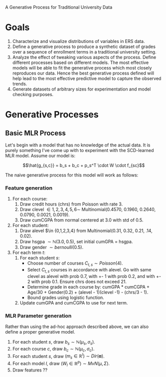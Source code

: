 A Generative Process for Traditional University Data

# Goals

1.  Characterize and visualize distributions of variables in ERS data.
2.  Define a generative process to produce a synthetic dataset of grades over a
    sequence of enrollment terms in a traditional university setting.
3.  Analyze the effect of tweaking various aspects of the process. Define
    different processes based on different models. The most effective models
    will be able to fit the generative process which most closely reproduces our
    data. Hence the best generative process defined will help lead to the most
    effective predictive model to capture the observed trends.
4.  Generate datasets of arbitrary sizes for experimentation and model checking
    purposes.

# Generative Processes

## Basic MLR Process

Let's begin with a model that has no knowledge of the actual data. It is purely
something I've come up with to experiment with the SCD-learned MLR model. Assume
our model is:

$$\hat{g_{s,c}} = b_s + b_c + p_s^T \cdot W \cdot f_{sc}$$

The naive generative process for this model will work as follows:

### Feature generation

1.  For each course:
    1.  Draw credit hours (chrs) from Poisson with rate 3.
    2.  Draw clevel $\in {1,2,3,4,5,6} \sim$
        Multinomial(0.4570, 0.1960, 0.2640, 0.0790, 0.0021, 0.0019).
    3.  Draw cumCGPA from normal centered at 3.0 with std of 0.5.
2.  For each student:
    1.  Draw alevel $\in {0,1,2,3,4} from
        Multinomial(0.31, 0.32, 0.21, .14, 0.02).
    2.  Draw hsgpa $\sim \mathbb{N}(3.0, 0.5)$, set initial cumGPA = hsgpa.
    3.  Draw gender $\sim bernoulli(0.5)$.
3.  For each term $t$:
    1.  For each student $s$:
        *   Choose number of courses $C_{t,s} \sim Poisson(4)$.
        *   Select $C_{t,s}$ courses in accordance with alevel. Go with same
            clevel as alevel with prob 0.7, with +- 1 with prob 0.2, and with +-
            2 with prob 0.1. Ensure chrs does not exceed 21.
        *   Determine grade in each course by:
            cumGPA * cumCGPA + Age/30 + Gender(0.2) + (alevel - 1)(clevel -1) -
            (chrs/3 - 1).
        *   Bound grades using logistic function.
    2.  Update cumGPA and cumCGPA to use for next term.

### MLR Parameter generation

Rather than using the ad-hoc approach described above, we can also define a
proper generative model.

1.  For each student $s$, draw $b_s \sim \mathbb{N}(\mu_s, \sigma_s)$.
2.  For each course $c$, draw $b_c \sim \mathbb{N}(\mu_c, \sigma_c)$.
3.  For each student $s$, draw $(m_s \in \mathbb{R}^l) \sim
    Dir(\boldsymbol{\alpha})$.
4.  For each model $l$, draw $(W_l \in \mathbb{R}^p) \sim MvN(\mu, \Sigma)$.
5.  Draw features ??

